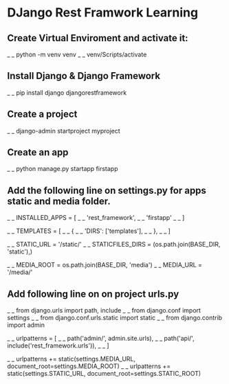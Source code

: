 # DJango Rest Framwork Learning
 
## Create Virtual Enviroment and activate it:
_ _ python -m venv venv
_ _ venv/Scripts/activate

## Install Django & Django Framework
_ _ pip install django djangorestframework

## Create a project
_ _ django-admin startproject myproject 

## Create an app
_ _ python manage.py startapp firstapp

## Add the following line on settings.py for apps static and media folder.

_ _ INSTALLED_APPS = [
_ _     'rest_framework',
_ _     'firstapp'
_ _ ]

_ _ TEMPLATES = [
_ _     {
_ _         'DIRS': ['templates'],
_ _     },
_ _ ]

_ _ STATIC_URL = '/static/'
_ _ STATICFILES_DIRS = (os.path.join(BASE_DIR, 'static'),)

_ _ MEDIA_ROOT = os.path.join(BASE_DIR, 'media')
_ _ MEDIA_URL = '/media/'



## Add following line on on project urls.py

_ _ from django.urls import path, include
_ _ from django.conf import settings
_ _ from django.conf.urls.static import static
_ _ from django.contrib import admin

_ _ urlpatterns = [
_ _     path('admin/', admin.site.urls),
_ _     path('api/', include('rest_framework.urls')),
_ _ ]

_ _ urlpatterns += static(settings.MEDIA_URL, document_root=settings.MEDIA_ROOT)
_ _ urlpatterns += static(settings.STATIC_URL, document_root=settings.STATIC_ROOT)

